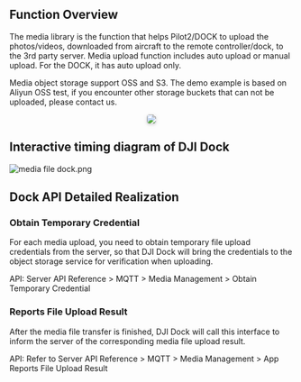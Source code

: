 ## Function Overview

The media library is the function that helps Pilot2/DOCK to upload the photos/videos, downloaded from aircraft to the remote controller/dock, to the 3rd party server. Media upload function includes auto upload or manual upload. For the DOCK, it has auto upload only.

Media object storage support OSS and S3. The demo example is based on Aliyun OSS test, if you encounter other storage buckets that can not be uploaded, please contact us.

<center>    <img style="border-radius: 0.3125em;    box-shadow: 0 2px 4px 0 rgba(34,36,38,.12),0 2px 10px 0 rgba(34,36,38,.08);"     src="https://terra-1-g.djicdn.com/84f990b0bbd145e6a3930de0c55d3b2b/admin/doc/ac64cdd0-62c3-404e-8b5c-cf5965e215dc.png">    <br>     </center>


## Interactive timing diagram of DJI Dock
![media file dock.png](https://terra-1-g.djicdn.com/84f990b0bbd145e6a3930de0c55d3b2b/admin/doc/c595379b-e896-45f5-9231-a87e2ccc8f2d.png)


## Dock API Detailed Realization

### Obtain Temporary Credential
For each media upload, you need to obtain temporary file upload credentials from the server, so that DJI Dock will bring the credentials to the object storage service for verification when uploading.

API: Server API Reference > MQTT > Media Management > Obtain Temporary Credential

### Reports File Upload Result
After the media file transfer is finished, DJI Dock will call this interface to inform the server of the corresponding media file upload result.

API: Refer to Server API Reference > MQTT > Media Management > App Reports File Upload Result

